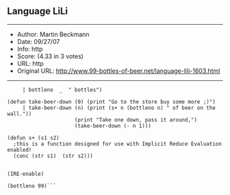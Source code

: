 
## Language LiLi ##
---
- Author: Martin Beckmann
- Date: 09/27/07
- Info: http
- Score:  (4.33 in 3 votes)
- URL: http
- Original URL: http://www.99-bottles-of-beer.net/language-lili-1603.html
---

```(defun bottleno (1) " bottle"
     | bottleno  _  " bottles")

(defun take-beer-down (0) (print "Go to the store buy some more ;)")
     | take-beer-down (n) (print (s+ n (bottleno n) " of beer on the wall."))
	                  (print "Take one down, pass it around,")
	                  (take-beer-down (- n 1)))

(defun s+ (s1 s2)
  ;this is a function designed for use with Implicit Reduce Evaluation enabled!
  (conc (str s1)  (str s2))) 


(IRE-enable)

(bottleno 99)```